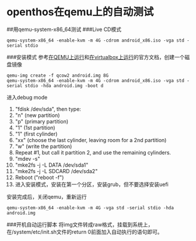 # openthos在qemu上的自动测试
##用qemu-system-x86_64测试
###Live CD模式
```
qemu-system-x86_64 -enable-kvm -m 4G -cdrom android_x86.iso -vga std -serial stdio
```
###安装模式
参考[在QEMU上运行](http://www.android-x86.org/documents/qemuhowto)和[在virtualbox上运行](http://www.android-x86.org/documents/virtualboxhowto#Advanced)的官方文档，创建一个磁盘镜像
```
qemu-img create -f qcow2 android.img 8G
qemu-system-x86_64 -enable-kvm -m 4G -cdrom android_x86.iso -vga std -serial stdio -hda android.img -boot d
```
进入debug mode  

1. "fdisk /dev/sda", then type:
 1. "n" (new partition)  
 2. "p" (primary partition)  
 3. "1" (1st partition)  
 4. "1" (first cylinder)  
 5. "xx" (choose the last cylinder, leaving room for a 2nd partition)  
 6. "w" (write the partition)  
2. Repeat #1, but call it partition 2, and use the remaining cylinders.
3. "mdev -s"  
4. "mke2fs -j -L DATA /dev/sda1"  
5. "mke2fs -j -L SDCARD /dev/sda2"  
6. Reboot ("reboot -f")  
7. 进入安装模式，安装在第一个分区，安装grub，但不要选择安装uefi  

安装完成后，关闭qemu，重新运行
```
qemu-system-x86_64 -enable-kvm -m 4G -vga std -serial stdio -hda android.img
```

###开机自动运行脚本
将img文件转成raw格式，挂载到系统上，在/system/etc/init.sh文件的return 0前面加入自动执行的语句即可。  
